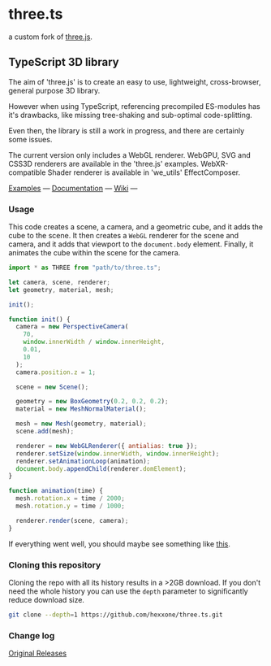 # three.ts

a custom fork of [three.js](https://github.com/mrdoob/three.js).

## TypeScript 3D library

The aim of 'three.js' is to create an easy to use, lightweight, cross-browser, general purpose 3D library.

However when using TypeScript, referencing precompiled ES-modules has it's drawbacks, like missing tree-shaking and sub-optimal code-splitting.

Even then, the library is still a work in progress, and there are certainly some issues.

The current version only includes a WebGL renderer.
WebGPU, SVG and CSS3D renderers are available in the 'three.js' examples.
WebXR-compatible Shader renderer is available in 'we_utils' EffectComposer.

[Examples](https://threejs.org/examples/) &mdash;
[Documentation](https://threejs.org/docs/) &mdash;
[Wiki](https://github.com/mrdoob/three.js/wiki) &mdash;

### Usage

This code creates a scene, a camera, and a geometric cube, and it adds the cube to the scene.
It then creates a `WebGL` renderer for the scene and camera, and it adds that viewport to the `document.body` element.
Finally, it animates the cube within the scene for the camera.

```javascript
import * as THREE from "path/to/three.ts";

let camera, scene, renderer;
let geometry, material, mesh;

init();

function init() {
  camera = new PerspectiveCamera(
    70,
    window.innerWidth / window.innerHeight,
    0.01,
    10
  );
  camera.position.z = 1;

  scene = new Scene();

  geometry = new BoxGeometry(0.2, 0.2, 0.2);
  material = new MeshNormalMaterial();

  mesh = new Mesh(geometry, material);
  scene.add(mesh);

  renderer = new WebGLRenderer({ antialias: true });
  renderer.setSize(window.innerWidth, window.innerHeight);
  renderer.setAnimationLoop(animation);
  document.body.appendChild(renderer.domElement);
}

function animation(time) {
  mesh.rotation.x = time / 2000;
  mesh.rotation.y = time / 1000;

  renderer.render(scene, camera);
}
```

If everything went well, you should maybe see something like [this](https://jsfiddle.net/vy29n6aj/).

### Cloning this repository

Cloning the repo with all its history results in a >2GB download.
If you don't need the whole history you can use the `depth` parameter to significantly reduce download size.

```sh
git clone --depth=1 https://github.com/hexxone/three.ts.git
```

### Change log

[Original Releases](https://github.com/mrdoob/three.js/releases)

[lgtm]: https://img.shields.io/lgtm/alerts/github/hexxone/three.ts
[lgtm-url]: https://lgtm.com/projects/g/hexxone/three.ts/
